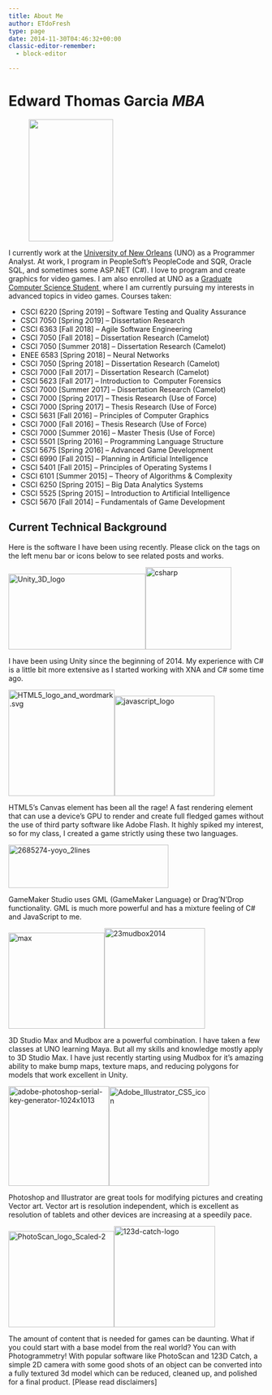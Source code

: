 ```yaml
---
title: About Me
author: ETdoFresh
type: page
date: 2014-11-30T04:46:32+00:00
classic-editor-remember:
  - block-editor

---
```

# Edward Thomas Garcia _MBA_

  
  


<div class="wp-block-image">
  <figure class="alignright is-resized"><a href="https://www.etdofresh.com/wp-content/uploads/2014/11/Garcia-Wedding-1121.jpg"><img src="https://www.etdofresh.com/wp-content/uploads/2014/11/Garcia-Wedding-1121.jpg" alt="" class="wp-image-105" width="166" height="240" /></a></figure>
</div>

I currently work at the <a rel="noreferrer noopener" href="http://www.uno.edu/" target="_blank">University of New Orleans</a>&nbsp;(UNO) as a Programmer Analyst. At work, I program in PeopleSoft&#8217;s PeopleCode and SQR, Oracle SQL, and sometimes some ASP.NET (C#). I love to program and create graphics&nbsp;for video games. I am also enrolled at UNO as a <a rel="noreferrer noopener" href="http://cs.uno.edu/academics/academics.php#master" target="_blank">Graduate Computer Science Student&nbsp;</a>&nbsp;where&nbsp;I am currently pursuing my interests in advanced topics in video games. Courses taken: 

  * CSCI 6220 [Spring 2019] &#8211; Software Testing and Quality Assurance
  * CSCI 7050 [Spring 2019] &#8211; Dissertation Research
  * CSCI 6363 [Fall 2018] &#8211; Agile Software Engineering
  * CSCI 7050 [Fall 2018] &#8211; Dissertation Research (Camelot)
  * CSCI 7050 [Summer 2018] &#8211;&nbsp;Dissertation Research (Camelot)
  * ENEE 6583 [Spring 2018] &#8211; Neural Networks
  * CSCI 7050 [Spring 2018] &#8211;&nbsp;Dissertation Research (Camelot)
  * CSCI 7000 [Fall 2017] &#8211; Dissertation Research (Camelot)
  * CSCI 5623 [Fall 2017] &#8211; Introduction to&nbsp; Computer Forensics
  * CSCI 7000 [Summer 2017] &#8211; Dissertation Research (Camelot)
  * CSCI 7000 [Spring 2017] &#8211; Thesis Research (Use of Force)
  * CSCI 7000 [Spring 2017] &#8211; Thesis Research (Use of Force)
  * CSCI 5631 [Fall 2016] &#8211; Principles of Computer Graphics
  * CSCI 7000 [Fall 2016] &#8211; Thesis Research (Use of Force)
  * CSCI 7000 [Summer 2016] &#8211; Master Thesis (Use of Force)
  * CSCI 5501 [Spring 2016] &#8211; Programming Language Structure
  * CSCI 5675 [Spring 2016] &#8211; Advanced Game Development
  * CSCI 6990 [Fall 2015] &#8211; Planning in Artificial Intelligence
  * CSCI 5401 [Fall 2015] &#8211; Principles of Operating Systems I
  * CSCI 6101 [Summer 2015] &#8211; Theory of Algorithms & Complexity
  * CSCI 6250 [Spring 2015] &#8211; Big Data Analytics Systems
  * CSCI 5525 [Spring 2015] &#8211; Introduction to Artificial Intelligence
  * CSCI 5670 [Fall 2014] &#8211; Fundamentals of Game Development

## Current Technical Background

Here is the software I have been using recently. Please click on the tags on the left menu bar or icons below to see related posts and works. 

[<img class="alignleft wp-image-123" src="http://www.etdofresh.com/wp-content/uploads/2014/12/Unity_3D_logo.png" alt="Unity_3D_logo" width="270" height="149" />][1][<img class="alignnone wp-image-124" src="http://www.etdofresh.com/wp-content/uploads/2014/12/csharp.png" alt="csharp" width="169" height="162" />][2]

I have been using Unity since the beginning of 2014. My experience with C# is a little bit more extensive as I started working with XNA and C# some time ago.

[<img class="alignleft wp-image-129" src="http://www.etdofresh.com/wp-content/uploads/2014/12/HTML5_logo_and_wordmark.svg_.png" alt="HTML5_logo_and_wordmark.svg" width="209" height="209" />][3][<img class="alignnone wp-image-130" src="http://www.etdofresh.com/wp-content/uploads/2014/12/javascript_logo.png" alt="javascript_logo" width="197" height="197" />][4]

HTML5&#8217;s Canvas element has been all the rage! A fast rendering element that can use a device&#8217;s GPU to render and create full fledged games without the use of third party software like Adobe Flash. It highly spiked my interest, so for my class, I created a game strictly using these two languages.

[<img class="alignnone wp-image-125" src="http://www.etdofresh.com/wp-content/uploads/2014/12/2685274-yoyo_2lines.png" alt="2685274-yoyo_2lines" width="315" height="85" />][5]

GameMaker Studio uses GML (GameMaker Language) or Drag&#8217;N&#8217;Drop functionality. GML is much more powerful and has a mixture feeling of C# and JavaScript to me.

[<img class="alignleft wp-image-126" src="http://www.etdofresh.com/wp-content/uploads/2014/12/max.png" alt="max" width="189" height="189" />][6][<img class="alignnone wp-image-122" src="http://www.etdofresh.com/wp-content/uploads/2014/12/23mudbox2014.png" alt="23mudbox2014" width="198" height="198" />][7]

3D Studio Max and Mudbox are a powerful combination. I have taken a few classes at UNO learning Maya. But all my skills and knowledge mostly apply to 3D Studio Max. I have just recently starting using Mudbox for it&#8217;s amazing ability to make bump maps, texture maps, and reducing polygons for models that work excellent in Unity.

[<img class="alignleft wp-image-127" src="http://www.etdofresh.com/wp-content/uploads/2014/12/adobe-photoshop-serial-key-generator-1024x1013.png" alt="adobe-photoshop-serial-key-generator-1024x1013" width="198" height="196" />][8][<img class="alignnone wp-image-128" src="http://www.etdofresh.com/wp-content/uploads/2014/12/Adobe_Illustrator_CS5_icon.png" alt="Adobe_Illustrator_CS5_icon" width="197" height="195" />][9]

Photoshop and Illustrator are great tools for modifying pictures and creating Vector art. Vector art is resolution independent, which is excellent as resolution of tablets and other devices are increasing at a speedily pace.

[<img class="alignleft wp-image-131" src="http://www.etdofresh.com/wp-content/uploads/2014/12/PhotoScan_logo_Scaled-2.jpg" alt="PhotoScan_logo_Scaled-2" width="208" height="189" />][10][<img class="alignnone wp-image-132" src="http://www.etdofresh.com/wp-content/uploads/2014/12/123d-catch-logo.png" alt="123d-catch-logo" width="199" height="199" />][10]

The amount of content that is needed for games can be daunting. What if you could start with a base model from the real world? You can with Photogrammetry! With popular software like PhotoScan and 123D Catch, a simple 2D camera with some good shots of an object can be converted into a fully textured 3d model which can be reduced, cleaned up,&nbsp;and polished for a final product. [Please read disclaimers]

 [1]: /?tag=unity
 [2]: /?tag=csharp
 [3]: /?tag=html5
 [4]: /?tag=javascript
 [5]: /?tag=gamemaker
 [6]: /?tag=3dsmax
 [7]: /?tag=mudbox
 [8]: /?tag=photoshop
 [9]: /?tag=illustrator
 [10]: /?tag=photogrammetry